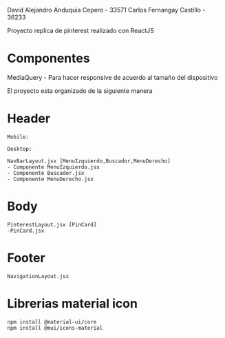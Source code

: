 David Alejandro Anduquia Cepero  - 33571 
Carlos Fernangay Castillo - 36233

Proyecto replica de pinterest realizado con ReactJS 

# Componentes

MediaQuery - Para hacer responsive de acuerdo al tamaño del dispositivo

El proyecto  esta organizado de la siguiente manera


# Header 

    Mobile: 

    Desktop:
    
    NavBarLayout.jsx [MenuIzquierdo,Buscador,MenuDerecho]
    - Componente MenuIzquierdo.jsx
    - Componente Buscador.jsx
    - Componente MenuDerecho.jsx

# Body

    PinterestLayout.jsx [PinCard]
    -PinCard.jsx

# Footer

    NavigationLayout.jsx

# Librerias material icon

    npm install @material-ui/core
    npm install @mui/icons-material